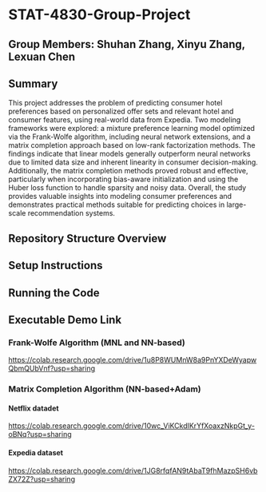 # STAT-4830-Group-Project
## Group Members: Shuhan Zhang, Xinyu Zhang, Lexuan Chen
## Summary
This project addresses the problem of predicting consumer hotel preferences based on personalized offer sets and relevant hotel and consumer features, using real-world data from Expedia. Two modeling frameworks were explored: a mixture preference learning model optimized via the Frank-Wolfe algorithm, including neural network extensions, and a matrix completion approach based on low-rank factorization methods. The findings indicate that linear models generally outperform neural networks due to limited data size and inherent linearity in consumer decision-making. Additionally, the matrix completion methods proved robust and effective, particularly when incorporating bias-aware initialization and using the Huber loss function to handle sparsity and noisy data. Overall, the study provides valuable insights into modeling consumer preferences and demonstrates practical methods suitable for predicting choices in large-scale recommendation systems.
## Repository Structure Overview
## Setup Instructions
## Running the Code
## Executable Demo Link
### Frank-Wolfe Algorithm (MNL and NN-based)
https://colab.research.google.com/drive/1u8P8WUMnW8a9PnYXDeWyapwQbmQUbVnf?usp=sharing
### Matrix Completion Algorithm (NN-based+Adam)
#### Netflix datadet
https://colab.research.google.com/drive/10wc_ViKCkdIKrYfXoaxzNkpGt_y-oBNq?usp=sharing

#### Expedia dataset
https://colab.research.google.com/drive/1JG8rfqfAN9tAbaT9fhMazpSH6vbZX72Z?usp=sharing
